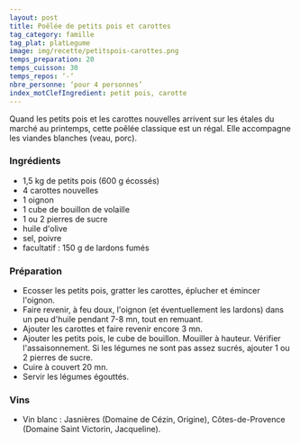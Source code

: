 ```yaml
---
layout: post
title: Poêlée de petits pois et carottes
tag_category: famille
tag_plat: platLegume
image: img/recette/petitspois-carottes.png
temps_preparation: 20
temps_cuisson: 30
temps_repos: ‘-‘
nbre_personne: ‘pour 4 personnes’
index_motClefIngredient: petit pois, carotte
---
```

Quand les petits pois et les carottes nouvelles arrivent sur les étales du marché au printemps, cette poêlée classique est un régal. Elle accompagne les viandes blanches (veau, porc).

### Ingrédients
* 1,5 kg de petits pois (600 g écossés)
* 4 carottes nouvelles
* 1 oignon
* 1 cube de bouillon de volaille
* 1 ou 2 pierres de sucre
* huile d'olive
* sel, poivre
* facultatif : 150 g de lardons fumés

### Préparation
* Ecosser les petits pois, gratter les carottes, éplucher et émincer l'oignon.
* Faire revenir, à feu doux, l'oignon (et éventuellement les lardons) dans un peu d'huile pendant 7-8 mn, tout en remuant.
* Ajouter les carottes et faire revenir encore 3 mn.
* Ajouter les petits pois, le cube de bouillon. Mouiller à hauteur. Vérifier l'assaisonnement. Si les légumes ne sont pas assez sucrés, ajouter 1 ou 2 pierres de sucre.
* Cuire à couvert 20 mn.
* Servir les légumes égouttés.

### Vins
* Vin blanc : Jasnières (Domaine de Cézin, Origine), Côtes-de-Provence (Domaine Saint Victorin, Jacqueline).
